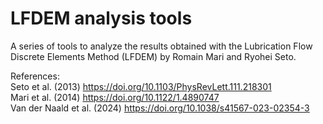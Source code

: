 # LFDEM analysis tools

A series of tools to analyze the results obtained with the Lubrication Flow Discrete Elements Method (LFDEM) by Romain Mari and Ryohei Seto.

References:  
Seto et al. (2013) https://doi.org/10.1103/PhysRevLett.111.218301  
Mari et al. (2014) https://doi.org/10.1122/1.4890747  
Van der Naald et al. (2024) https://doi.org/10.1038/s41567-023-02354-3  
